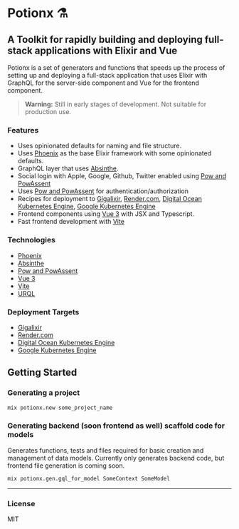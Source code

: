 # Potionx ⚗️

## A Toolkit for rapidly building and deploying full-stack applications with Elixir and Vue
Potionx is a set of generators and functions that speeds up the process of setting up and deploying a full-stack application that uses Elixir with GraphQL for the server-side component and Vue for the frontend component. 

> **Warning:** Still in early stages of development. Not suitable for production use. 

### Features
- Uses opinionated defaults for naming and file structure.
- Uses [Phoenix](https://github.com/phoenixframework/phoenix) as the base Elixir framework with some opinionated defaults.
- GraphQL layer that uses [Absinthe](https://github.com/absinthe-graphql/absinthe).
- Social login with Apple, Google, Github, Twitter enabled using [Pow and PowAssent](https://github.com/danschultzer/pow)
- Uses [Pow and PowAssent](https://github.com/danschultzer/pow) for authentication/authorization
- Recipes for deployment to [Gigalixir](https://www.gigalixir.com/), [Render.com](https://render.com/), [Digital Ocean Kubernetes Engine](https://www.digitalocean.com/products/kubernetes/), [Google Kubernetes Engine](https://cloud.google.com/kubernetes-engine)
- Frontend components using [Vue 3](https://github.com/vuejs/vue) with JSX and Typescript.
- Fast frontend development with [Vite](https://github.com/vitejs/vite)

### Technologies
- [Phoenix](https://github.com/phoenixframework/phoenix)
- [Absinthe](https://github.com/absinthe-graphql/absinthe)
- [Pow and PowAssent](https://github.com/danschultzer/pow)
- [Vue 3](https://github.com/vuejs/vue)
- [Vite](https://github.com/vitejs/vite)
- [URQL](https://github.com/FormidableLabs/urql)

### Deployment Targets
- [Gigalixir](https://www.gigalixir.com/)
- [Render.com](https://render.com/)
- [Digital Ocean Kubernetes Engine](https://www.digitalocean.com/products/kubernetes/)
- [Google Kubernetes Engine](https://cloud.google.com/kubernetes-engine)

## Getting Started

### Generating a project
```sh
mix potionx.new some_project_name
```

### Generating backend (soon frontend as well) scaffold code for models
Generates functions, tests and files required for basic creation and management of data models. Currently only generates backend code, but frontend file generation is coming soon.
```sh
mix potionx.gen.gql_for_model SomeContext SomeModel
```

---
### License
MIT